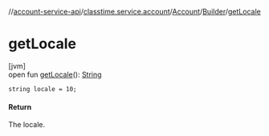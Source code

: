 //[account-service-api](../../../../index.md)/[classtime.service.account](../../index.md)/[Account](../index.md)/[Builder](index.md)/[getLocale](get-locale.md)

# getLocale

[jvm]\
open fun [getLocale](get-locale.md)(): [String](https://docs.oracle.com/javase/8/docs/api/java/lang/String.html)

`string locale = 10;`

#### Return

The locale.
